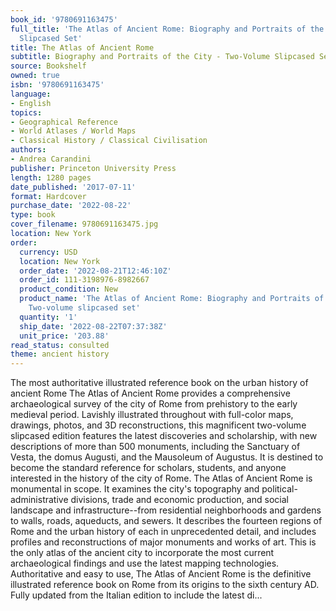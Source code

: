 ```yaml
---
book_id: '9780691163475'
full_title: 'The Atlas of Ancient Rome: Biography and Portraits of the City - Two-Volume
  Slipcased Set'
title: The Atlas of Ancient Rome
subtitle: Biography and Portraits of the City - Two-Volume Slipcased Set
source: Bookshelf
owned: true
isbn: '9780691163475'
language:
- English
topics:
- Geographical Reference
- World Atlases / World Maps
- Classical History / Classical Civilisation
authors:
- Andrea Carandini
publisher: Princeton University Press
length: 1280 pages
date_published: '2017-07-11'
format: Hardcover
purchase_date: '2022-08-22'
type: book
cover_filename: 9780691163475.jpg
location: New York
order:
  currency: USD
  location: New York
  order_date: '2022-08-21T12:46:10Z'
  order_id: 111-3198976-8982667
  product_condition: New
  product_name: 'The Atlas of Ancient Rome: Biography and Portraits of the City -
    Two-volume slipcased set'
  quantity: '1'
  ship_date: '2022-08-22T07:37:38Z'
  unit_price: '203.88'
read_status: consulted
theme: ancient history
---
```

The most authoritative illustrated reference book on the urban history of ancient Rome
The Atlas of Ancient Rome provides a comprehensive archaeological survey of the city of Rome from prehistory to the early medieval period. Lavishly illustrated throughout with full-color maps, drawings, photos, and 3D reconstructions, this magnificent two-volume slipcased edition features the latest discoveries and scholarship, with new descriptions of more than 500 monuments, including the Sanctuary of Vesta, the domus Augusti, and the Mausoleum of Augustus. It is destined to become the standard reference for scholars, students, and anyone interested in the history of the city of Rome.
The Atlas of Ancient Rome is monumental in scope. It examines the city's topography and political-administrative divisions, trade and economic production, and social landscape and infrastructure--from residential neighborhoods and gardens to walls, roads, aqueducts, and sewers. It describes the fourteen regions of Rome and the urban history of each in unprecedented detail, and includes profiles and reconstructions of major monuments and works of art. This is the only atlas of the ancient city to incorporate the most current archaeological findings and use the latest mapping technologies.
Authoritative and easy to use, The Atlas of Ancient Rome is the definitive illustrated reference book on Rome from its origins to the sixth century AD.
Fully updated from the Italian edition to include the latest di...

